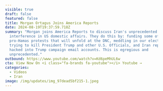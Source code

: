 ```yaml
---
visible: true
draft: false
featured: false
title: Morgan Ortagus Joins America Reports
date: 2024-08-19T19:37:59.718Z
summary: "Morgan joins America Reports to discuss Iran's unprecedented
  interference in US domestic affairs. They do this by: funding some of the
  pro-Hamas protests that will unfold at the DNC, meddling in our election,
  trying to kill President Trump and other U.S. Officials, and Iran reportedly
  hacked into Trump campaign email accounts. This is egregious and
  unprecedented."
outbound: https://www.youtube.com/watch?v=Kd6peMhUL6w
cta: View Now On <i class="fa-brands fa-youtube"></i> Youtube →
categories:
  - Videos
  - Iran
image: /img/updates/img_97dead5bf215-1.jpeg
---
```

